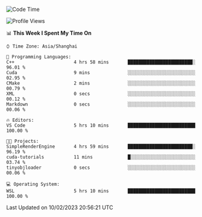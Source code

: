 <!--START_SECTION:waka-->
![Code Time](http://img.shields.io/badge/Code%20Time-626%20hrs%2054%20mins-blue)

![Profile Views](http://img.shields.io/badge/Profile%20Views-2-blue)

📊 **This Week I Spent My Time On** 

```text
⌚︎ Time Zone: Asia/Shanghai

💬 Programming Languages: 
C++                      4 hrs 58 mins       ████████████████████████░   96.01 % 
Cuda                     9 mins              ░░░░░░░░░░░░░░░░░░░░░░░░░   02.95 % 
CMake                    2 mins              ░░░░░░░░░░░░░░░░░░░░░░░░░   00.79 % 
XML                      0 secs              ░░░░░░░░░░░░░░░░░░░░░░░░░   00.12 % 
Markdown                 0 secs              ░░░░░░░░░░░░░░░░░░░░░░░░░   00.06 % 

🔥 Editors: 
VS Code                  5 hrs 10 mins       █████████████████████████   100.00 % 

🐱‍💻 Projects: 
SimpleRenderEngine       4 hrs 59 mins       ████████████████████████░   96.19 % 
cuda-tutorials           11 mins             █░░░░░░░░░░░░░░░░░░░░░░░░   03.74 % 
tinyobjloader            0 secs              ░░░░░░░░░░░░░░░░░░░░░░░░░   00.06 % 

💻 Operating System: 
WSL                      5 hrs 10 mins       █████████████████████████   100.00 % 

```


 Last Updated on 10/02/2023 20:56:21 UTC
<!--END_SECTION:waka-->